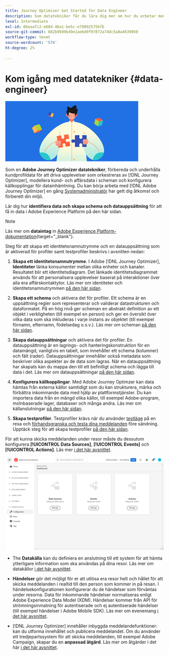 ```yaml
---
title: Journey Optimizer Get Started for Data Engineer
description: Som datatekniker får du lära dig mer om hur du arbetar med Journey Optimizer
level: Intermediate
exl-id: 8beaafc2-e68d-46a1-be5c-e70892575bfb
source-git-commit: 882b99d9b49e1ae6d0f97872a74dc5a8a4639050
workflow-type: tm+mt
source-wordcount: '574'
ht-degree: 2%

---
```


# Kom igång med datatekniker {#data-engineer}

![datatekniker](assets/do-not-localize/user-1.png)

Som en **Adobe Journey Optimizer datatekniker**, förbereda och underhålla kundprofildata för att driva upplevelser som orkestreras av [!DNL Journey Optimizer], modellera kund- och affärsdata i scheman och konfigurera källkopplingar för datainhämtning. Du kan börja arbeta med [!DNL Adobe Journey Optimizer] en gång [Systemadministratör](administrator.md) har gett dig åtkomst och förberett din miljö.


Lär dig hur **identifiera data och skapa schema och datauppsättning** för att få in data i Adobe Experience Platform på den här sidan.

>[!NOTE]
>
>Läs mer om **dataintag** in [Adobe Experience Platform-dokumentation](https://experienceleague.adobe.com/docs/experience-platform/ingestion/home.html){target=&quot;_blank&quot;}.

Steg för att skapa ett identitetsnamnutrymme och en datauppsättning som är aktiverad för profiler samt testprofiler beskrivs i avsnitten nedan:

1. **Skapa ett identitetsnamnutrymme**. I Adobe [!DNL Journey Optimizer], **Identiteter** länka konsumenter mellan olika enheter och kanaler. Resultatet blir ett identitetsdiagram. Det länkade identitetsdiagrammet används för att personalisera upplevelser baserat på interaktioner över alla era affärskontaktytor.  Läs mer om identiteter och identitetsnamnutrymmen [på den här sidan](../get-started-identity.md).

1. **Skapa ett schema** och aktivera det för profiler. Ett schema är en uppsättning regler som representerar och validerar datastrukturen och dataformatet. På en hög nivå ger scheman en abstrakt definition av ett objekt i verkligheten (till exempel en person) och ger en översikt över vilka data som ska inkluderas i varje instans av objektet (till exempel förnamn, efternamn, födelsedag o.s.v.).  Läs mer om scheman [på den här sidan](../get-started-schemas.md).

1. **Skapa datauppsättningar** och aktivera det för profiler. En datauppsättning är en lagrings- och hanteringskonstruktion för en datamängd, vanligtvis en tabell, som innehåller ett schema (kolumner) och fält (rader). Datauppsättningar innehåller också metadata som beskriver olika aspekter av de data som lagras. När en datauppsättning har skapats kan du mappa den till ett befintligt schema och lägga till data i det. Läs mer om datauppsättningar [på den här sidan](../get-started-datasets.md).

1. **Konfigurera källkopplingar**. Med Adobe Journey Optimzer kan data hämtas från externa källor samtidigt som du kan strukturera, märka och förbättra inkommande data med hjälp av plattformstjänster. Du kan importera data från en mängd olika källor, till exempel Adobe-program, molnbaserade lager, databaser och många andra. Läs mer om källanslutningar [på den här sidan](../get-started-sources.md).

1. **Skapa testprofiler**. Testprofiler krävs när du använder [testläge](../../building-journeys/testing-the-journey.md) på en resa och [förhandsgranska och testa dina meddelanden](../../messages/preview.md) före sändning. Upptäck steg för att skapa testprofiler [på den här sidan](../../building-journeys/creating-test-profiles.md).


För att kunna skicka meddelanden under resor måste du dessutom konfigurera **[!UICONTROL Data Sources]**, **[!UICONTROL Events]** och **[!UICONTROL Actions]**. Läs mer [i det här avsnittet](../../configuration/about-data-sources-events-actions.md).

![](../assets/admin-menu.png)

* The **Datakälla** kan du definiera en anslutning till ett system för att hämta ytterligare information som ska användas på dina resor. Läs mer om datakällor [i det här avsnittet](../../datasource/about-data-sources.md).

* **Händelser** gör det möjligt för er att utlösa era resor helt och hållet för att skicka meddelanden i realtid till den person som kommer in på resan. I händelsekonfigurationen konfigurerar du de händelser som förväntas under resorna. Data för inkommande händelser normaliseras enligt Adobe Experience Data Model (XDM). Händelser kommer från API för strömningsinmatning för autentiserade och ej autentiserade händelser (till exempel händelser i Adobe Mobile SDK). Läs mer om evenemang [i det här avsnittet](../../event/about-events.md).

* [!DNL Journey Optimizer] innehåller inbyggda meddelandefunktioner: kan du utforma innehållet och publicera meddelandet. Om du använder ett tredjepartssystem för att skicka meddelanden, till exempel Adobe Campaign, skapar du en **anpassad åtgärd**. Läs mer om åtgärder i det här [i det här avsnittet](../../action/action.md).
